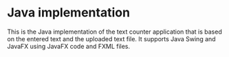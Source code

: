 # Java implementation
This is the Java implementation of the text counter application that is based on the entered text and the uploaded text file. It supports Java Swing and JavaFX using JavaFX code and FXML files.